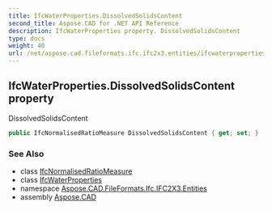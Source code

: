 ```yaml
---
title: IfcWaterProperties.DissolvedSolidsContent
second_title: Aspose.CAD for .NET API Reference
description: IfcWaterProperties property. DissolvedSolidsContent
type: docs
weight: 40
url: /net/aspose.cad.fileformats.ifc.ifc2x3.entities/ifcwaterproperties/dissolvedsolidscontent/
---
```

## IfcWaterProperties.DissolvedSolidsContent property

DissolvedSolidsContent

```csharp
public IfcNormalisedRatioMeasure DissolvedSolidsContent { get; set; }
```

### See Also

* class [IfcNormalisedRatioMeasure](../../../aspose.cad.fileformats.ifc.ifc2x3.types/ifcnormalisedratiomeasure/)
* class [IfcWaterProperties](../)
* namespace [Aspose.CAD.FileFormats.Ifc.IFC2X3.Entities](../../ifcwaterproperties/)
* assembly [Aspose.CAD](../../../)


